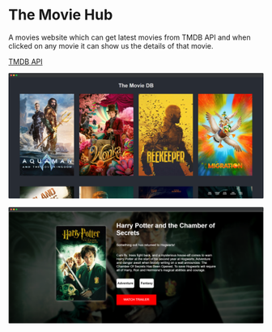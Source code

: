 # The Movie Hub
A movies website which can get latest movies from TMDB API and when clicked on any movie it can show us the details of that movie.

[TMDB API](https://developers.themoviedb.org/3)

![](./screenshots/movie_list.png)


![](./screenshots/movie_detail.png)